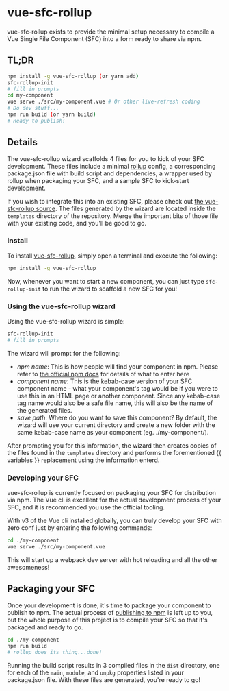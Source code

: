 # vue-sfc-rollup

vue-sfc-rollup exists to provide the minimal setup necessary to compile a Vue Single File Component (SFC) into a form ready to share via npm.

## TL;DR

```bash
npm install -g vue-sfc-rollup (or yarn add)
sfc-rollup-init
# fill in prompts
cd my-component
vue serve ./src/my-component.vue # Or other live-refresh coding
# Do dev stuff...
npm run build (or yarn build)
# Ready to publish!
```

## Details

The vue-sfc-rollup wizard scaffolds 4 files for you to kick of your SFC development. These files include a minimal [rollup](https://rollupjs.org) config, a corresponding package.json file with build script and dependencies, a wrapper used by rollup when packaging your SFC, and a sample SFC to kick-start development.

If you wish to integrate this into an existing SFC, please check out [the vue-sfc-rollup source](https://github.com/mgdodge/vue-sfc-rollup). The files generated by the wizard are located inside the `templates` directory of the repository. Merge the important bits of those file with your existing code, and you'll be good to go.

### Install

To install [vue-sfc-rollup](https://www.npmjs.com/package/vue-sfc-rollup), simply open a terminal and execute the following:

```bash
npm install -g vue-sfc-rollup
```

Now, whenever you want to start a new component, you can just type `sfc-rollup-init` to run the wizard to scaffold a new SFC for you!

### Using the vue-sfc-rollup wizard

Using the vue-sfc-rollup wizard is simple:

```bash
sfc-rollup-init
# fill in prompts
```

The wizard will prompt for the following:

- _npm name_: This is how people will find your component in npm. Please refer to [the official npm docs](https://docs.npmjs.com/files/package.json#name) for details of what to enter here
- _component name_: This is the kebab-case version of your SFC component name - what your component's tag would be if you were to use this in an HTML page or another component. Since any kebab-case tag name would also be a safe file name, this will also be the name of the generated files.
- _save path_: Where do you want to save this component? By default, the wizard will use your current directory and create a new folder with the same kebab-case name as your component (eg. ./my-component/).

After prompting you for this information, the wizard then creates copies of the files found in the `templates` directory and performs the forementioned {{ variables }} replacement using the information enterd.

### Developing your SFC

vue-sfc-rollup is currently focused on packaging your SFC for distribution via npm. The Vue cli is excellent for the actual development process of your SFC, and it is recommended you use the official tooling.

With v3 of the Vue cli installed globally, you can truly develop your SFC with zero conf just by entering the following commands:

```bash
cd ./my-component
vue serve ./src/my-component.vue
```

This will start up a webpack dev server with hot reloading and all the other awesomeness!

## Packaging your SFC

Once your development is done, it's time to package your component to publish to npm. The actual process of [publishing to npm](https://docs.npmjs.com/getting-started/publishing-npm-packages) is left up to you, but the whole purpose of this project is to compile your SFC so that it's packaged and ready to go.

```bash
cd ./my-component
npm run build
# rollup does its thing...done!
```

Running the build script results in 3 compiled files in the `dist` directory, one for each of the `main`, `module`, and `unpkg` properties listed in your package.json file. With these files are generated, you're ready to go!
